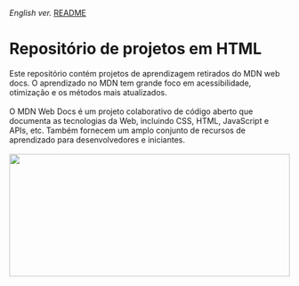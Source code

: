 <span><i>English ver.</i> <a href="https://github.com/alexandre-j-dev/Mozilla-Developer-Network-HTML/blob/main/README.en.md"> README</a></span><br>


<h1> Repositório de projetos em HTML </h1>
Este repositório contém projetos de aprendizagem retirados do MDN web docs.
O aprendizado no MDN tem grande foco em acessibilidade, otimização e os métodos mais atualizados. <br><br>
O MDN Web Docs é um projeto colaborativo de código aberto que documenta as tecnologias da Web, incluindo CSS, HTML, JavaScript e APIs, etc. Também fornecem um amplo conjunto de recursos de aprendizado para desenvolvedores e iniciantes. <br><br>

 <img src="https://i.imgur.com/BRdIN0r.png" width="100%" height="220px" align="center"/>


